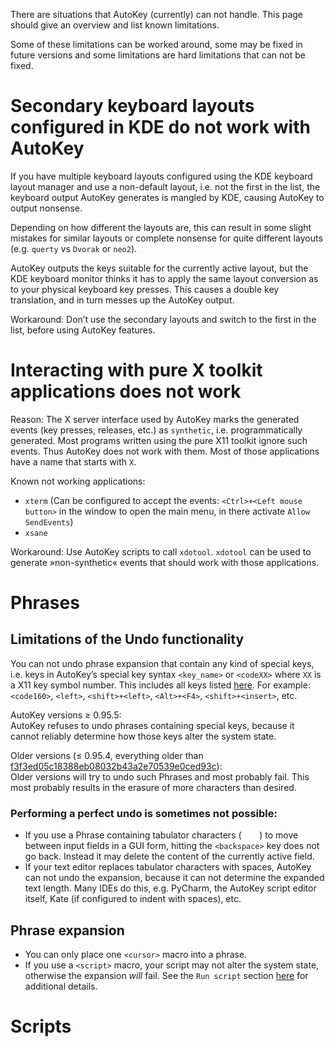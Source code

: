 There are situations that AutoKey (currently) can not handle. This page should give an overview and list known limitations.

Some of these limitations can be worked around, some may be fixed in future versions and some limitations are hard limitations that can not be fixed.

# Secondary keyboard layouts configured in KDE do not work with AutoKey
If you have multiple keyboard layouts configured using the KDE keyboard layout manager and use a non-default layout, i.e. not the first in the list, the keyboard output AutoKey generates is mangled by KDE, causing AutoKey to output nonsense.

Depending on how different the layouts are, this can result in some slight mistakes for similar layouts or complete nonsense for quite different layouts (e.g. `querty` vs `Dvorak` or `neo2`).

AutoKey outputs the keys suitable for the currently active layout, but the KDE keyboard monitor thinks it has to apply the same layout conversion as to your physical keyboard key presses. This causes a double key translation, and in turn messes up the AutoKey output.

Workaround: Don’t use the secondary layouts and switch to the first in the list, before using AutoKey features.

# Interacting with pure X toolkit applications does not work
Reason:
The X server interface used by AutoKey marks the generated events (key presses, releases, etc.) as `synthetic`, i.e. programmatically generated. Most programs written using the pure X11 toolkit ignore such events. Thus AutoKey does not work with them. Most of those applications have a name that starts with `X`.

Known not working applications:

- `xterm` (Can be configured to accept the events: `<Ctrl>+<Left mouse button>` in the window to open the main menu, in there activate `Allow SendEvents`)
- `xsane`

Workaround: Use AutoKey scripts to call `xdotool`. `xdotool` can be used to generate »non-synthetic« events that should work with those applications.

# Phrases
## Limitations of the Undo functionality
You can not undo phrase expansion that contain any kind of special keys, i.e. keys in AutoKey’s special key syntax `<key_name>` or `<codeXX>` where `XX` is a X11 key symbol number.
This includes all keys listed [here](https://github.com/autokey/autokey/blob/master/lib/autokey/iomediator/key.py). For example:  `<code160>`, `<left>`, `<shift>+<left>`, `<Alt>+<F4>`, `<shift>+<insert>`, etc.

AutoKey versions ≥ 0.95.5:\
AutoKey refuses to undo phrases containing special keys, because it cannot reliably determine how those keys alter the system state.

Older versions (≤ 0.95.4, everything older than [f3f3ed05c18388eb08032b43a2e70539e0ced93c](https://github.com/autokey/autokey/commit/f3f3ed05c18388eb08032b43a2e70539e0ced93c)):\
Older versions will try to undo such Phrases and most probably fail. This most probably results in the erasure of more characters than desired.

### Performing a perfect undo is sometimes not possible:

- If you use a Phrase containing tabulator characters (`	`) to move between input fields in a GUI form, hitting the `<backspace>` key does not go back. Instead it may delete the content of the currently active field.
- If your text editor replaces tabulator characters with spaces, AutoKey can not undo the expansion, because it can not determine the expanded text length. Many IDEs do this, e.g. PyCharm, the AutoKey script editor itself, Kate (if configured to indent with spaces), etc.

## Phrase expansion

- You can only place one `<cursor>` macro into a phrase.
- If you use a `<script>` macro, your script may not alter the system state, otherwise the expansion _will_ fail. See the `Run script` section [here](https://github.com/autokey/autokey/wiki/Dynamic-Phrases,-Using-Macros-as-placeholders-in-Phrases) for additional details.

# Scripts
